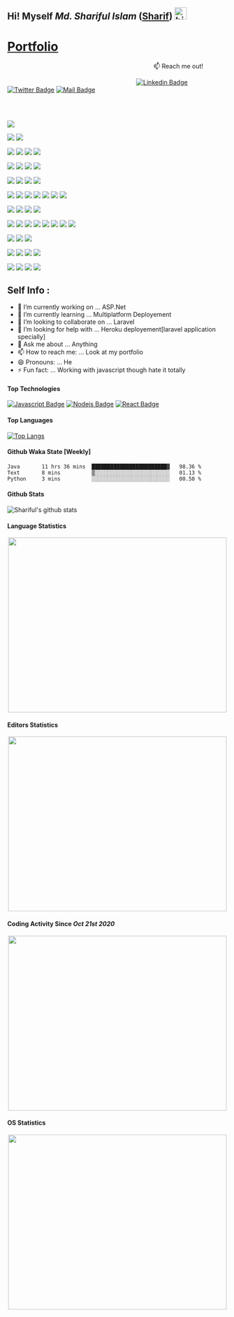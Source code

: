 ## Hi! Myself <em>Md. Shariful Islam</em> (<a href="https://islam-shariful.github.io">Sharif</a>) <img src="https://user-images.githubusercontent.com/1303154/88677602-1635ba80-d120-11ea-84d8-d263ba5fc3c0.gif" width="28px" alt="hi">

# <a href="https://islam-shariful.github.io">Portfolio</a>
&nbsp;&nbsp;&nbsp;&nbsp;&nbsp;&nbsp;&nbsp;&nbsp;&nbsp;&nbsp;&nbsp;&nbsp;&nbsp;&nbsp;&nbsp;&nbsp;&nbsp;&nbsp;&nbsp;&nbsp;&nbsp;&nbsp;&nbsp;&nbsp;&nbsp;&nbsp;&nbsp;&nbsp;&nbsp;&nbsp;&nbsp;&nbsp;&nbsp;&nbsp;&nbsp;&nbsp;&nbsp;&nbsp;&nbsp;&nbsp;&nbsp;&nbsp;&nbsp;&nbsp;&nbsp;&nbsp;&nbsp;&nbsp;&nbsp;&nbsp;&nbsp;&nbsp;&nbsp;&nbsp;&nbsp;&nbsp;&nbsp;&nbsp;&nbsp;&nbsp;&nbsp;&nbsp;&nbsp;&nbsp;&nbsp;&nbsp;&nbsp;&nbsp;&nbsp;&nbsp;&nbsp;&nbsp;&nbsp;&nbsp;&nbsp;&nbsp;&nbsp;&nbsp;&nbsp;&nbsp;&nbsp;&nbsp;&nbsp;&nbsp; :mailbox: Reach me out!

&nbsp;&nbsp;&nbsp;&nbsp;&nbsp;&nbsp;&nbsp;&nbsp;&nbsp;&nbsp;&nbsp;&nbsp;&nbsp;&nbsp;&nbsp;&nbsp;&nbsp;&nbsp;&nbsp;&nbsp;&nbsp;&nbsp;&nbsp;&nbsp;&nbsp;&nbsp;&nbsp;&nbsp;&nbsp;&nbsp;&nbsp;&nbsp;&nbsp;&nbsp;&nbsp;&nbsp;&nbsp;&nbsp;&nbsp;&nbsp;&nbsp;&nbsp;&nbsp;&nbsp;&nbsp;&nbsp;&nbsp;&nbsp;&nbsp;&nbsp;&nbsp;&nbsp;&nbsp;&nbsp;&nbsp;&nbsp;&nbsp;&nbsp;&nbsp;&nbsp;&nbsp;&nbsp;&nbsp;&nbsp;&nbsp;&nbsp;&nbsp;&nbsp;&nbsp;&nbsp;&nbsp;&nbsp;&nbsp;&nbsp;
[![Linkedin Badge](https://img.shields.io/badge/-Linkedin-0e76a8?style=flat&labelColor=0e76a8&logo=linkedin&logoColor=white)](https://www.linkedin.com/in/islam-shariful)
[![Twitter Badge](https://img.shields.io/badge/-Twitter-1ca0f1?style=flat&labelColor=1ca0f1&logo=twitter&logoColor=white&link=https://twitter.com/Ipenywis)](https://twitter.com/imd_shariful) 
[![Mail Badge](https://img.shields.io/badge/-Gmail-c0392b?style=flat&labelColor=c0392b&logo=gmail&logoColor=white)](mailto:imdshariful171@gmail.com)

<br><br>

<!-- blah -->
![](https://komarev.com/ghpvc/?username=islam-shariful&color=2BBC8A)

<!-- OS -->
![](https://img.shields.io/badge/OS-Linux-informational?style=flat&logo=<LOGO_NAME>&logoColor=white&color=2bbc8a)
![](https://img.shields.io/badge/OS-Windows-informational?style=flat&logo=<LOGO_NAME>&logoColor=white&color=2bbc8a)

<!-- Backend Framework -->
![](https://img.shields.io/badge/Backend-ExpressJS-informational?style=flat&logo=<LOGO_NAME>&logoColor=white&color=2bbc8a)
![](https://img.shields.io/badge/Backend-Laravel-informational?style=flat&logo=<LOGO_NAME>&logoColor=white&color=2bbc8a)
![](https://img.shields.io/badge/Backend-.Net-informational?style=flat&logo=<LOGO_NAME>&logoColor=white&color=2bbc8a)
![](https://img.shields.io/badge/Backend-Spring&nbsp;Boot-informational?style=flat&logo=<LOGO_NAME>&logoColor=white&color=2bbc8a)

<!-- Frontend Framework -->
![](https://img.shields.io/badge/Frontend-React-informational?style=flat&logo=<LOGO_NAME>&logoColor=white&color=2bbc8a)
![](https://img.shields.io/badge/Frontend-Bootstrap-informational?style=flat&logo=<LOGO_NAME>&logoColor=white&color=2bbc8a)
![](https://img.shields.io/badge/Frontend-JQuery-informational?style=flat&logo=<LOGO_NAME>&logoColor=white&color=2bbc8a)
![](https://img.shields.io/badge/Frontend-Reactstrap-informational?style=flat&logo=<LOGO_NAME>&logoColor=white&color=2bbc8a)

<!-- Database -->
![](https://img.shields.io/badge/Database-mySQL-informational?style=flat&logo=<LOGO_NAME>&logoColor=white&color=2bbc8a)
![](https://img.shields.io/badge/Database-MSSQL-informational?style=flat&logo=<LOGO_NAME>&logoColor=white&color=2bbc8a)
![](https://img.shields.io/badge/Database-ORACLE-informational?style=flat&logo=<LOGO_NAME>&logoColor=white&color=2bbc8a)
![](https://img.shields.io/badge/Database-MongoDB-informational?style=flat&logo=<LOGO_NAME>&logoColor=white&color=2bbc8a)

<!-- Code -->
![](https://img.shields.io/badge/Code-JavaScript-informational?style=flat&logo=<LOGO_NAME>&logoColor=white&color=2bbc8a)
![](https://img.shields.io/badge/Code-PHP-informational?style=flat&logo=<LOGO_NAME>&logoColor=white&color=2bbc8a)
![](https://img.shields.io/badge/Code-JAVA-informational?style=flat&logo=<LOGO_NAME>&logoColor=white&color=2bbc8a)
![](https://img.shields.io/badge/Code-CSharp-informational?style=flat&logo=<LOGO_NAME>&logoColor=white&color=2bbc8a)
![](https://img.shields.io/badge/Code-Python-informational?style=flat&logo=<LOGO_NAME>&logoColor=white&color=2bbc8a)
![](https://img.shields.io/badge/Code-C++-informational?style=flat&logo=<LOGO_NAME>&logoColor=white&color=2bbc8a)
![](https://img.shields.io/badge/Code-C-informational?style=flat&logo=<LOGO_NAME>&logoColor=white&color=2bbc8a)

<!-- Editor -->
![](https://img.shields.io/badge/Editor-Atom-informational?style=flat&logo=<LOGO_NAME>&logoColor=white&color=2bbc8a)
![](https://img.shields.io/badge/Editor-Vs&nbsp;Code-informational?style=flat&logo=<LOGO_NAME>&logoColor=white&color=2bbc8a)
![](https://img.shields.io/badge/Editor-Visual&nbsp;Studio-informational?style=flat&logo=<LOGO_NAME>&logoColor=white&color=2bbc8a)
![](https://img.shields.io/badge/Editor-Sublime-informational?style=flat&logo=<LOGO_NAME>&logoColor=white&color=2bbc8a)

<!-- Tools -->
![](https://img.shields.io/badge/Tool-MySQL&nbsp;Workbench-informational?style=flat&logo=<LOGO_NAME>&logoColor=white&color=2bbc8a)
![](https://img.shields.io/badge/Tool-SSMS-informational?style=flat&logo=<LOGO_NAME>&logoColor=white&color=2bbc8a)
![](https://img.shields.io/badge/Tool-Git-informational?style=flat&logo=<LOGO_NAME>&logoColor=white&color=2bbc8a)
![](https://img.shields.io/badge/Tool-bitbucket-informational?style=flat&logo=<LOGO_NAME>&logoColor=white&color=2bbc8a)
![](https://img.shields.io/badge/Tool-GitLab-informational?style=flat&logo=<LOGO_NAME>&logoColor=white&color=2bbc8a)
![](https://img.shields.io/badge/Tool-Trello-informational?style=flat&logo=<LOGO_NAME>&logoColor=white&color=2bbc8a)
![](https://img.shields.io/badge/Tool-Xampp-informational?style=flat&logo=<LOGO_NAME>&logoColor=white&color=2bbc8a)
![](https://img.shields.io/badge/Tool-Laragon-informational?style=flat&logo=<LOGO_NAME>&logoColor=white&color=2bbc8a)

<!-- Package Manager -->
![](https://img.shields.io/badge/Package&nbsp;Manager-NPM-informational?style=flat&logo=<LOGO_NAME>&logoColor=white&color=2bbc8a)
![](https://img.shields.io/badge/Package&nbsp;Manager-Composer-informational?style=flat&logo=<LOGO_NAME>&logoColor=white&color=2bbc8a)
![](https://img.shields.io/badge/Package&nbsp;Manager-NuGet-informational?style=flat&logo=<LOGO_NAME>&logoColor=white&color=2bbc8a)

<!-- Markup -->
![](https://img.shields.io/badge/Markup-Latex-informational?style=flat&logo=<LOGO_NAME>&logoColor=white&color=2bbc8a)
![](https://img.shields.io/badge/Markup-HTML-informational?style=flat&logo=<LOGO_NAME>&logoColor=white&color=2bbc8a)
![](https://img.shields.io/badge/Markup-XML-informational?style=flat&logo=<LOGO_NAME>&logoColor=white&color=2bbc8a)
![](https://img.shields.io/badge/Markup-Mark&nbsp;Down-informational?style=flat&logo=<LOGO_NAME>&logoColor=white&color=2bbc8a)

<!-- Official -->
![](https://img.shields.io/badge/Official-MS&nbsp;Word-informational?style=flat&logo=<LOGO_NAME>&logoColor=white&color=2bbc8a)
![](https://img.shields.io/badge/Official-MS&nbsp;Power&nbsp;Point-informational?style=flat&logo=<LOGO_NAME>&logoColor=white&color=2bbc8a)
![](https://img.shields.io/badge/Official-MS&nbsp;Excel-informational?style=flat&logo=<LOGO_NAME>&logoColor=white&color=2bbc8a)
![](https://img.shields.io/badge/Official-MS&nbsp;Team-informational?style=flat&logo=<LOGO_NAME>&logoColor=white&color=2bbc8a)

## Self Info :

- 🔭 I’m currently working on ... ASP.Net
- 🌱 I’m currently learning ... Multiplatform Deployement
- 👯 I’m looking to collaborate on ... Laravel
- 🤔 I’m looking for help with ... Heroku deployement[laravel application specially]
- 💬 Ask me about ... Anything
- 📫 How to reach me: ... Look at my portfolio
- 😄 Pronouns: ... He
- ⚡ Fun fact: ... Working with javascript though hate it totally

#### Top Technologies

[![Javascript Badge](https://img.shields.io/badge/-Javascript-F0DB4F?style=for-the-badge&labelColor=black&logo=javascript&logoColor=F0DB4F)](https://github.com/islam-shariful/online-school-in-Express-and-mySQL) 
[![Nodejs Badge](https://img.shields.io/badge/-Nodejs-3C873A?style=for-the-badge&labelColor=black&logo=node.js&logoColor=3C873A)](https://github.com/islam-shariful/advanced_nodeJS_prac) 
[![React Badge](https://img.shields.io/badge/-React-61DBFB?style=for-the-badge&labelColor=black&logo=react&logoColor=61DBFB)](https://github.com/islam-shariful/react-simple-project) 

#### Top Languages
[![Top Langs](https://github-readme-stats.vercel.app/api/top-langs/?username=islam-shariful&langs_count=12&theme=blue-green)](https://github.com/islam-shariful/github-readme-stats)

#### Github Waka State [Weekly]
<!--START_SECTION:waka-->
```text
Java       11 hrs 36 mins  ████████████████████████▓   98.36 % 
Text       8 mins          ▒░░░░░░░░░░░░░░░░░░░░░░░░   01.13 % 
Python     3 mins          ░░░░░░░░░░░░░░░░░░░░░░░░░   00.50 % 
```
<!--END_SECTION:waka-->

#### Github Stats

![Shariful's github stats](https://github-readme-stats.vercel.app/api?username=islam-shariful&show_icons=true&theme=tokyonight)

#### Language Statistics
<p align="center">
<img src="https://wakatime.com/share/@imdshariful/e769405d-cf1e-44b5-bf3f-1e1a333d0f68.svg" height="400px" width="500px" />
</p>

#### Editors Statistics
<p align="center">
<img src="https://wakatime.com/share/@imdshariful/3dfb62b3-0aa0-4419-a03a-ab19c09baf4a.svg" height="400px" width="500px" />
</p>

#### Coding Activity Since <i>Oct 21st 2020</i>
<p align="center">
<img src="https://wakatime.com/share/@imdshariful/e89fe493-2de3-4a01-81ac-b32faff8d41f.svg" height="400px" width="500px" />
</p>

#### OS Statistics
<p align="center">
<img src="https://wakatime.com/share/@imdshariful/64db55d5-15fa-4a1c-9294-3d59cae994cd.svg" height="400px" width="500px" />
</p>
